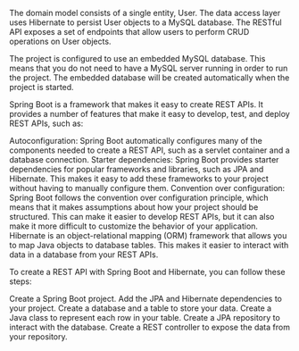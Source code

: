 The domain model consists of a single entity, User. The data access layer uses Hibernate to persist User objects to a MySQL database. The RESTful API exposes a set of endpoints that allow users to perform CRUD operations on User objects.

The project is configured to use an embedded MySQL database. This means that you do not need to have a MySQL server running in order to run the project. The embedded database will be created automatically when the project is started.

Spring Boot is a framework that makes it easy to create REST APIs. It provides a number of features that make it easy to develop, test, and deploy REST APIs, such as:

Autoconfiguration: Spring Boot automatically configures many of the components needed to create a REST API, such as a servlet container and a database connection.
Starter dependencies: Spring Boot provides starter dependencies for popular frameworks and libraries, such as JPA and Hibernate. This makes it easy to add these frameworks to your project without having to manually configure them.
Convention over configuration: Spring Boot follows the convention over configuration principle, which means that it makes assumptions about how your project should be structured. This can make it easier to develop REST APIs, but it can also make it more difficult to customize the behavior of your application.
Hibernate is an object-relational mapping (ORM) framework that allows you to map Java objects to database tables. This makes it easier to interact with data in a database from your REST APIs.

To create a REST API with Spring Boot and Hibernate, you can follow these steps:

Create a Spring Boot project.
Add the JPA and Hibernate dependencies to your project.
Create a database and a table to store your data.
Create a Java class to represent each row in your table.
Create a JPA repository to interact with the database.
Create a REST controller to expose the data from your repository.
